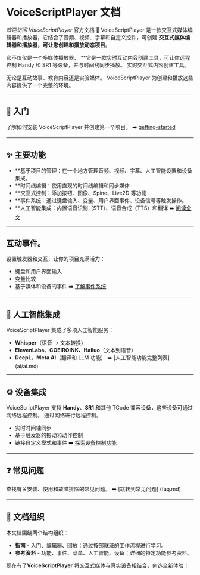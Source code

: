 # VoiceScriptPlayer 文档

*欢迎访问 *VoiceScriptPlayer** 官方文档 🎵
VoiceScriptPlayer 是一款交互式媒体编辑器和播放器，它结合了音频、视频、字幕和自定义控件，可创建
**交互式媒体编辑器和播放器，可让您创建和播放动态项目**。  

它不仅仅是一个多媒体播放器、
**它是一款实时互动内容创建工具，可让你远程控制 Handy 和 SR1 等设备，并与时间线同步播放。
实时交互式内容创建工具。  

无论是互动故事、教育内容还是实验媒体。
VoiceScriptPlayer 为创建和播放这些内容提供了一个完整的环境。

---

## 🚀 入门
了解如何安装 VoiceScriptPlayer 并创建第一个项目。
➡️ [getting-started](getting-started.md)

---

## ✨ 主要功能
- **基于项目的管理：在一个地方管理音频、视频、字幕、人工智能设置和设备集成。
- **时间线编辑：使用直观的时间线编辑和同步媒体
- **交互式控制：添加按钮、图像、Spine、Live2D 等功能
- **事件系统：通过键盘输入、变量、用户界面事件、设备信号等触发操作。
- **人工智能集成：内置语音识别（STT）、语音合成（TTS）和翻译
➡️ [阅读全文](features.md)

---

## 互动事件。
设置触发器和交互，让你的项目充满活力：
- 键盘和用户界面输入
- 变量比较
- 基于媒体和设备的事件
➡️ [了解事件系统](editor/script.md)

---

## 🤖 人工智能集成
VoiceScriptPlayer 集成了多项人工智能服务：  
- **Whisper**（语音 → 文本转换）
- **ElevenLabs、COEIROINK、Hailuo**（文本到语音）
- **DeepL、Meta AI**（翻译和 LLM 功能）
➡️ [人工智能功能完整列表] (ai/ai.md)

---

## ⚙️ 设备集成
VoiceScriptPlayer 支持 **Handy**、**SR1** 和其他 TCode 兼容设备，这些设备可通过网络远程控制。
通过网络进行远程控制。  
- 实时时间轴同步
- 基于触发器的振动和动作控制
- 链接自定义模式和事件
➡️ [探索设备控制功能](device/tcode.md)

---

## ❓ 常见问题
查找有关安装、使用和故障排除的常见问题。
➡️ [跳转到常见问题] (faq.md)

---

## 📌 文档组织
本文档围绕两个结构组织：
- **指南** - 入门、编辑器、回放：通过按部就班的工作流程进行学习。
- **参考资料** - 功能、事件、菜单、人工智能、设备：详细的特定功能参考资料。

现在有了**VoiceScriptPlayer**
将交互式媒体与真实设备相结合，创造全新体验！
